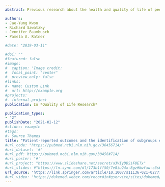 ```yaml
---
abstract: Previous research about the health and quality of life of people with atrial fibrillation has typically identified a single health trajectory. Our study aimed to examine variability in health trajectories and patient characteristics associated with such variability.

authors: 
- Jae-Yung Kwon
- Richard Sawatzky 
- Jennifer Baumbusch
- Pamela A. Ratner

#date: "2019-03-11"

#doi: ""
#featured: false
#image:
#  caption: 'Image credit: 
#  focal_point: "center"
#  preview_only: false
#links:
#- name: Custom Link
#  url: http://example.org
#projects:
#- internal-project
publication: In *Quality of Life Research*

publication_types:
- "2"
publishDate: "2021-02-12"
#slides: example
#tags:
#- Source Themes
title: "Patient-reported outcomes and the identification of subgroups of atrial fibrillation patients: A retrospective cohort study of linked clinical registry and administrative data"
#url_code: "https://pubmed.ncbi.nlm.nih.gov/30456714/"
#url_dataset: '#'
#url_pdf: https://pubmed.ncbi.nlm.nih.gov/30456#714/
#url_poster: '#'
#url_project: "https://www.slideshare.net/secret/a3VIyDDSiF8ETx"
#url_slides: #"https://ln.sync.com/dl/173b1ff50/7e8iu24x-8gz#kwfaw-c3s66p2j-wcnducyz"
url_source: 'https://link.springer.com/article/10.1007/s11136-021-02777-6'
#url_video: 'https://dukemed.webex.com/recordin#gservice/sites/dukemed/recording/play/b0d1d4dd#df304b0e9866fb29143f5ac2'
---
```



